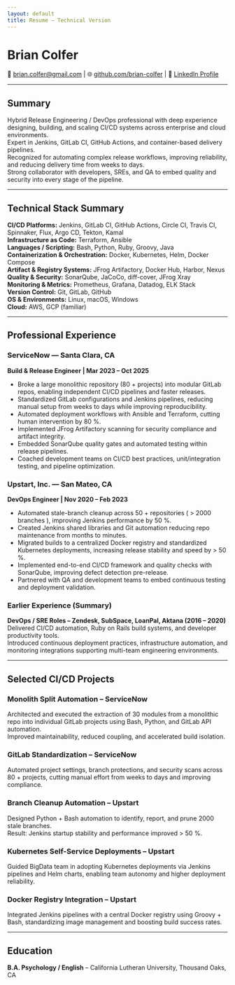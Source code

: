 ```yaml
---
layout: default
title: Resume – Technical Version
---
```

# Brian Colfer
📧 brian.colfer@gmail.com | 🌐 [github.com/brian-colfer](https://github.com/brian-colfer) | 🔗 [LinkedIn Profile](https://www.linkedin.com/in/your-profile)

---

## Summary
Hybrid Release Engineering / DevOps professional with deep experience designing, building, and scaling CI/CD systems across enterprise and cloud environments.  
Expert in Jenkins, GitLab CI, GitHub Actions, and container-based delivery pipelines.  
Recognized for automating complex release workflows, improving reliability, and reducing delivery time from weeks to days.  
Strong collaborator with developers, SREs, and QA to embed quality and security into every stage of the pipeline.

---

## Technical Stack Summary
**CI/CD Platforms:** Jenkins, GitLab CI, GitHub Actions, Circle CI, Travis CI, Spinnaker, Flux, Argo CD, Tekton, Kamal  
**Infrastructure as Code:** Terraform, Ansible  
**Languages / Scripting:** Bash, Python, Ruby, Groovy, Java  
**Containerization & Orchestration:** Docker, Kubernetes, Helm, Docker Compose  
**Artifact & Registry Systems:** JFrog Artifactory, Docker Hub, Harbor, Nexus  
**Quality & Security:** SonarQube, JaCoCo, diff-cover, JFrog Xray  
**Monitoring & Metrics:** Prometheus, Grafana, Datadog, ELK Stack  
**Version Control:** Git, GitLab, GitHub  
**OS & Environments:** Linux, macOS, Windows  
**Cloud:** AWS, GCP (familiar)

---

## Professional Experience

### ServiceNow — Santa Clara, CA
**Build & Release Engineer | Mar 2023 – Oct 2025**

- Broke a large monolithic repository (80 + projects) into modular GitLab repos, enabling independent CI/CD pipelines and faster releases.
- Standardized GitLab configurations and Jenkins pipelines, reducing manual setup from weeks to days while improving reproducibility.
- Automated deployment workflows with Ansible and Terraform, cutting human intervention by 80 %.
- Implemented JFrog Artifactory scanning for security compliance and artifact integrity.
- Embedded SonarQube quality gates and automated testing within release pipelines.
- Coached development teams on CI/CD best practices, unit/integration testing, and pipeline optimization.

### Upstart, Inc. — San Mateo, CA
**DevOps Engineer | Nov 2020 – Feb 2023**

- Automated stale-branch cleanup across 50 + repositories ( > 2000 branches ), improving Jenkins performance by 50 %.
- Created Jenkins shared libraries and Git automation reducing repo maintenance from months to minutes.
- Migrated builds to a centralized Docker registry and standardized Kubernetes deployments, increasing release stability and speed by > 50 %.
- Implemented end-to-end CI/CD framework and quality checks with SonarQube, improving defect detection pre-release.
- Partnered with QA and development teams to embed continuous testing and deployment validation.

### Earlier Experience (Summary)
**DevOps / SRE Roles – Zendesk, SubSpace, LoanPal, Aktana (2016 – 2020)**  
Delivered CI/CD automation, Ruby on Rails build systems, and developer productivity tools.  
Introduced continuous deployment practices, infrastructure automation, and monitoring integrations supporting multi-team engineering environments.

---

## Selected CI/CD Projects

### Monolith Split Automation – ServiceNow
Architected and executed the extraction of 30 modules from a monolithic repo into individual GitLab projects using Bash, Python, and GitLab API automation.  
Improved maintainability, reduced coupling, and accelerated build isolation.

### GitLab Standardization – ServiceNow
Automated project settings, branch protections, and security scans across 80 + projects, cutting manual effort from weeks to days and improving compliance.

### Branch Cleanup Automation – Upstart
Designed Python + Bash automation to identify, report, and prune 2000 stale branches.  
Result: Jenkins startup stability and performance improved > 50 %.

### Kubernetes Self-Service Deployments – Upstart
Guided BigData team in adopting Kubernetes deployments via Jenkins pipelines and Helm charts, enabling team autonomy and higher deployment reliability.

### Docker Registry Integration – Upstart
Integrated Jenkins pipelines with a central Docker registry using Groovy + Bash, standardizing image management and boosting build success rates.

---

## Education
**B.A. Psychology / English** – California Lutheran University, Thousand Oaks, CA
